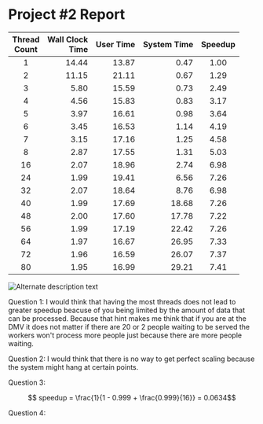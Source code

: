 # Project #2 Report
|Thread<br>Count|Wall Clock<br>Time|User Time|System Time|Speedup|
|:--:|--:|--:|--:|:--:|
|1|14.44|13.87| 0.47|1.00|
|2|11.15|21.11| 0.67| 1.29|
|3| 5.80|15.59| 0.73| 2.49|
|4| 4.56|15.83| 0.83| 3.17|
|5| 3.97|16.61| 0.98| 3.64|
|6| 3.45|16.53| 1.14| 4.19|
|7| 3.15|17.16| 1.25| 4.58|
|8| 2.87|17.55| 1.31| 5.03|
|16| 2.07|18.96| 2.74| 6.98|
|24| 1.99|19.41| 6.56| 7.26|
|32| 2.07|18.64| 8.76| 6.98|
|40| 1.99|17.69|18.68| 7.26|
|48| 2.00|17.60|17.78| 7.22|
|56| 1.99|17.19|22.42| 7.26|
|64| 1.97|16.67|26.95| 7.33|
|72| 1.96|16.59|26.07| 7.37|
|80| 1.95|16.99|29.21| 7.41|

![Alternate description text](<IMG_0033.HEIC>)

Question 1: I would think that having the most threads does not lead to greater speedup beacuse of you being limited by the amount of data that can be processed. Because that hint makes me think that if you are at the DMV it does not matter if there are 20 or 2 people waiting to be served the workers won't process more people just because there are more people waiting. 

Question 2: I would think that there is no way to get perfect scaling because the system might hang at certain points. 

Question 3:

$$ speedup = \frac{1}{1 - 0.999 + \frac{0.999}{16}} = 0.0634$$

Question 4: 
